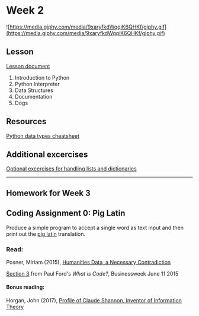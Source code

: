 # Week 2
![https://media.giphy.com/media/9xaryfkdWqqiK6QHKf/giphy.gif](https://media.giphy.com/media/9xaryfkdWqqiK6QHKf/giphy.gif)

## Lesson
[Lesson document](intro_python.md)
1. Introduction to Python 
2. Python Interpreter 
3. Data Structures
4. Documentation
5. Dogs

## Resources
[Python data types cheatsheet](types_cheatsheet.md)

## Additional excercises
[Optional excercises for handling lists and dictionaries](https://github.com/scholarslab/CodeLab/tree/master/Week02/ExtraExercises)

---
## Homework for Week 3

## Coding Assignment 0: Pig Latin
Produce a simple program to accept a single word as text input and then print out the [pig latin](https://en.wikipedia.org/wiki/Pig_Latin) translation.

### Read:
Posner, Miriam (2015),  [Humanities Data, a Necessary Contradiction ](http://miriamposner.com/blog/humanities-data-a-necessary-contradiction/)

[Section 3](https://www.bloomberg.com/graphics/2015-paul-ford-what-is-code/#why-are-programmers-so-intense-about-languages) from Paul Ford's *What is Code?*, Businessweek June 11 2015

#### Bonus reading:

Horgan, John (2017), [Profile of Claude Shannon, Inventor of Information Theory](https://blogs.scientificamerican.com/cross-check/profile-of-claude-shannon-inventor-of-information-theory/)
